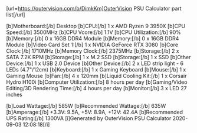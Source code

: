 [url=https://outervision.com/b/DimkKm]OuterVision PSU Calculator part list[/url]

[b]Motherboard:[/b] Desktop
[b]CPU:[/b] 1 x AMD Ryzen 9 3950X
[b]CPU Speed:[/b] 3500MHz
[b]CPU Vcore:[/b] 1.1V
[b]CPU Utilization:[/b] 90%
[b]Memory:[/b] 0 x 16GB DDR4 Module
[b]Memory:[/b] 0 x 16GB DDR4 Module
[b]Video Card Set 1:[/b] 1 x NVIDIA GeForce RTX 3080
[b]Core Clock:[/b] 1710MHz
[b]Memory Clock:[/b] 2375MHz
[b]Storage:[/b] 2 x SATA 7.2K RPM
[b]Storage:[/b] 1 x M.2 SSD
[b]Storage:[/b] 1 x SSD
[b]Other Device:[/b] 1 x USB 2.0 Device
[b]Other Device:[/b] 2 x LED strip light - 6 LEDs (4.7"/12cm)
[b]Keyboard:[/b] 1 x Gaming Keyboard
[b]Mouse:[/b] 1 x Gaming Mouse
[b]Fan:[/b] 4 x 120mm
[b]Liquid Cooling Kit:[/b] 1 x Corsair Hydro H100i
[b]Computer Utilization:[/b] 8 hours per day
[b]Gaming/Video Editing/3D Rendering Time:[/b] 4 hours per day
[b]Monitor:[/b] 3 x LED 27 inches

[b]Load Wattage:[/b] 585W
[b]Recommended Wattage:[/b] 635W
[b]Amperage:[/b] +3.3V: 9.5A, +5V: 8.9A, +12V: 42.4A
[b]Recommended UPS Rating:[/b] 1300VA
[i]Generated by OuterVision PSU Calculator 2020-09-03 12:08:18[/i]
